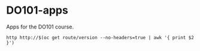 # DO101-apps

Apps for the DO101 course.

```
http http://$(oc get route/version --no-headers=true | awk '{ print $2 }')
```